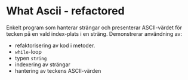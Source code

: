 # What Ascii - refactored

Enkelt program som hanterar strängar och presenterar ASCII-värdet för tecken på en vald index-plats i en sträng. Demonstrerar användning av:

-  refaktorisering av kod i metoder.
-  ```while```-loop
-  typen ```string```
-  indexering av strängar
-  hantering av teckens ASCII-värden 